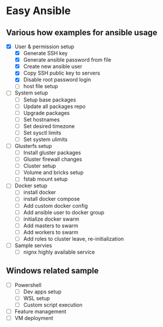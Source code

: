 # Easy Ansible

## Various how examples for ansible usage

- [x] User & permission setup
  - [x] Generate SSH key
  - [x] Generate ansible password from file
  - [x] Create new ansible user
  - [x] Copy SSH public key to servers
  - [x] Disable root password login
  - [ ] host file setup
- [ ] System setup
  - [ ] Setup base packages
  - [ ] Update all packages repo
  - [ ] Upgrade packages
  - [ ] Set hostnames
  - [ ] Set desired timezone
  - [ ] Set sysctl limits
  - [ ] Set system ulimits
- [ ] Glusterfs setup
  - [ ] Install gluster packages
  - [ ] Gluster firewall changes
  - [ ] Cluster setup
  - [ ] Volume and bricks setup
  - [ ] fstab mount setup
- [ ] Docker setup
  - [ ] install docker
  - [ ] install docker compose
  - [ ] Add custom docker config
  - [ ] Add ansible user to docker group
  - [ ] initialize docker swarm
  - [ ] Add masters to swarm
  - [ ] Add workers to swarm
  - [ ] Add roles to cluster leave, re-initialization
- [ ] Sample servies
  - [ ] nignx highly available service

## Windows related sample
- [ ] Powershell
  - [ ] Dev apps setup
  - [ ] WSL setup
  - [ ] Custom script execution
- [ ] Feature management
- [ ] VM deployment

